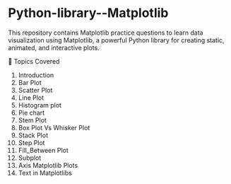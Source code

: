 # Python-library--Matplotlib

This repository contains Matplotlib practice questions to learn data visualization using Matplotlib, a powerful Python library for creating static, animated, and interactive plots.

📌 Topics Covered
1. Introduction
2. Bar Plot
3. Scatter Plot
4. Line Plot
5. Histogram plot
6. Pie chart
7. Stem Plot
8. Box Plot Vs Whisker Plot
9. Stack Plot
10. Step Plot
11. Fill_Between Plot
12. Subplot
13. Axis Matplotlib Plots
14. Text in Matplotlibs
